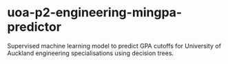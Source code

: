 # uoa-p2-engineering-mingpa-predictor
Supervised machine learning model to predict GPA cutoffs for University of Auckland engineering specialisations using decision trees.

